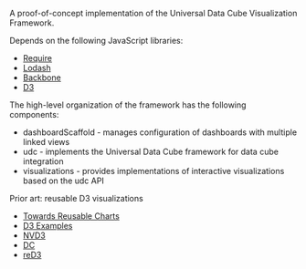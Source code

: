 A proof-of-concept implementation of the Universal Data Cube Visualization Framework.

Depends on the following JavaScript libraries:

 * [Require](http://requirejs.org/)
 * [Lodash](http://lodash.com/)
 * [Backbone](http://backbonejs.org/)
 * [D3](http://d3js.org/)

The high-level organization of the framework has the following components:

 * dashboardScaffold - manages configuration of dashboards with multiple linked views
 * udc - implements the Universal Data Cube framework for data cube integration
 * visualizations - provides implementations of interactive visualizations based on the udc API

Prior art: reusable D3 visualizations

 * [Towards Reusable Charts](http://bost.ocks.org/mike/chart/)
 * [D3 Examples](https://github.com/mbostock/d3/wiki/Gallery)
 * [NVD3](http://nvd3.org/)
 * [DC](http://nickqizhu.github.io/dc.js/)
 * [reD3](http://bugzu.github.io/reD3/#/)
